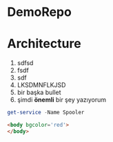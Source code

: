 # DemoRepo

# Architecture

1. sdfsd
1. fsdf
1. sdf
1. LKSDMNFLKJSD
1. bir başka bullet
1. şimdi **önemli** bir şey yazıyorum

```PowerShell
get-service -Name Spooler
```

```html
<body bgcolor='red'>
</body>
```
